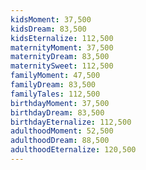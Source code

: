 ```yaml
---
kidsMoment: 37,500
kidsDream: 83,500
kidsEternalize: 112,500
maternityMoment: 37,500
maternityDream: 83,500
maternitySweet: 112,500
familyMoment: 47,500
familyDream: 83,500
familyTales: 112,500
birthdayMoment: 37,500
birthdayDream: 83,500
birthdayEternalize: 112,500
adulthoodMoment: 52,500
adulthoodDream: 88,500
adulthoodEternalize: 120,500
---
```

